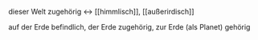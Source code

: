 dieser Welt zugehörig
<-> [[himmlisch]], [[außerirdisch]]

auf der Erde befindlich, der Erde zugehörig, zur Erde (als Planet) gehörig